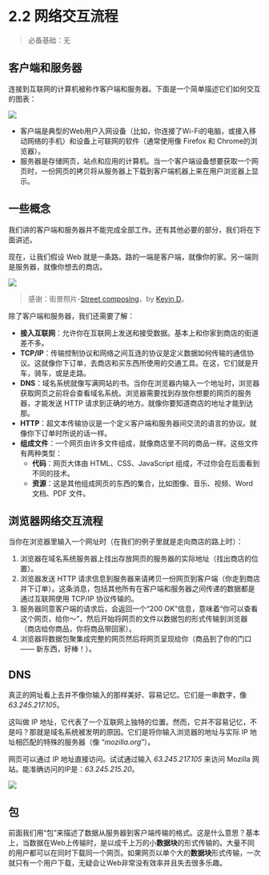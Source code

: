 # 2.2 网络交互流程

> 必备基础：无

## 客户端和服务器

连接到互联网的计算机被称作客户端和服务器。下面是一个简单描述它们如何交互的图表：

![](http://qiniu.ursb.me/image/2016070909.jpg)

* 客户端是典型的Web用户入网设备（比如，你连接了Wi-Fi的电脑，或接入移动网络的手机）和设备上可联网的软件（通常使用像 Firefox 和 Chrome的浏览器）。
* 服务器是存储网页，站点和应用的计算机。当一个客户端设备想要获取一个网页时，一份网页的拷贝将从服务器上下载到客户端机器上来在用户浏览器上显示。

## 一些概念

我们讲的客户端和服务器并不能完成全部工作。还有其他必要的部分，我们将在下面讲述。

现在，让我们假设 Web 就是一条路。路的一端是客户端，就像你的家。另一端则是服务器，就像你想去的商店。

![](http://qiniu.ursb.me/image/2016070910.jpg)

> 感谢：街景照片-[Street composing](https://www.flickr.com/photos/kdigga/9110990882/in/photolist-cXrKFs-c1j6hQ-mKrPUT-oRTUK4-7jSQQq-eT7daG-cZEZrh-5xT9L6-bUnkip-9jAbvr-5hVkHn-pMfobT-dm8JuZ-gjwYYM-pREaSM-822JRW-5hhMf9-9RVQNn-bnDMSZ-pL2z3y-k7FRM4-pzd8Y7-822upY-8bFN4Y-kedD87-pzaATg-nrF8ft-5anP2x-mpVky9-ceKc9W-dG75mD-pY62sp-gZmXVZ-7vVJL9-h7r9AQ-gagPYh-jvo5aM-J32rC-ibP2zY-a4JBcH-ndxM5Y-iFHsde-dtJ15p-8nYRgp-93uCB1-o6N5Bh-nBPUny-dNJ66P-9XWmVP-efXhxJ)，by [Kevin D](https://www.flickr.com/photos/kdigga/)。

除了客户端和服务器，我们还需要了解：

* **接入互联网**：允许你在互联网上发送和接受数据。基本上和你家到商店的街道差不多。
* **TCP/IP**：传输控制协议和网络之间互连的协议是定义数据如何传输的通信协议。这就像你下订单，去商店和买东西所使用的交通工具。在这，它们就是开车，骑车，或是走路。
* **DNS**：域名系统就像写满网站的书。当你在浏览器内输入一个地址时，浏览器获取网页之前将会查看域名系统。浏览器需要找到存放你想要的网页的服务器，才能发送 HTTP 请求到正确的地方。就像你要知道商店的地址才能到达那。
* **HTTP**：超文本传输协议是一个定义客户端和服务器间交流的语言的协议。就像你下订单时所说的话一样。
* **组成文件**：一个网页由许多文件组成，就像商店里不同的商品一样。这些文件有两种类型：
	* **代码**：网页大体由 HTML、CSS、JavaScript 组成，不过你会在后面看到不同的技术。
	* **资源**：这是其他组成网页的东西的集合，比如图像、音乐、视频、Word 文档、PDF 文件。

## 浏览器网络交互流程

当你在浏览器里输入一个网址时（在我们的例子里就是走向商店的路上时）：

1. 浏览器在域名系统服务器上找出存放网页的服务器的实际地址（找出商店的位置）。
2. 浏览器发送 HTTP 请求信息到服务器来请拷贝一份网页到客户端（你走到商店并下订单）。这条消息，包括其他所有在客户端和服务器之间传递的数据都是通过互联网使用 TCP/IP 协议传输的。
3. 服务器同意客户端的请求后，会返回一个“200 OK”信息，意味着“你可以查看这个网页，给你～”，然后开始将网页的文件以数据包的形式传输到浏览器（商店给你商品，你将商品带回家）。
4. 浏览器将数据包聚集成完整的网页然后将网页呈现给你（商品到了你的门口 —— 新东西，好棒！）。

## DNS

真正的网址看上去并不像你输入的那样美好、容易记忆。它们是一串数字，像 *63.245.217.105*。

这叫做 IP 地址，它代表了一个互联网上独特的位置。然而，它并不容易记忆，不是吗？那就是域名系统被发明的原因。它们是将你输入浏览器的地址与实际 IP 地址相匹配的特殊的服务器（像 “*mozilla.org*”）。

网页可以通过 IP 地址直接访问。试试通过输入 *63.245.217.105* 来访问 Mozilla 网站。能准确访问的IP是：*63.245.215.20*。

![](http://qiniu.ursb.me/image/2016070911.png)

## 包

前面我们用“包”来描述了数据从服务器到客户端传输的格式。这是什么意思？基本上，当数据在Web上传输时，是以成千上万的小**数据块**的形式传输的。大量不同的用户都可以在同时下载同一个网页。如果网页以单个大的**数据块**形式传输，一次就只有一个用户下载，无疑会让Web非常没有效率并且失去很多乐趣。
